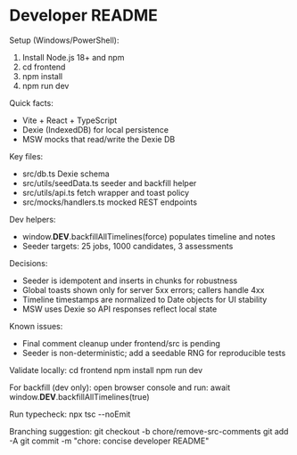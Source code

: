 # Developer README

Setup (Windows/PowerShell):
1. Install Node.js 18+ and npm
2. cd frontend
3. npm install
4. npm run dev

Quick facts:
- Vite + React + TypeScript
- Dexie (IndexedDB) for local persistence
- MSW mocks that read/write the Dexie DB

Key files:
- src/db.ts Dexie schema
- src/utils/seedData.ts seeder and backfill helper
- src/utils/api.ts fetch wrapper and toast policy
- src/mocks/handlers.ts mocked REST endpoints

Dev helpers:
- window.__DEV__.backfillAllTimelines(force) populates timeline and notes
- Seeder targets: 25 jobs, 1000 candidates, 3 assessments

Decisions:
- Seeder is idempotent and inserts in chunks for robustness
- Global toasts shown only for server 5xx errors; callers handle 4xx
- Timeline timestamps are normalized to Date objects for UI stability
- MSW uses Dexie so API responses reflect local state

Known issues:
- Final comment cleanup under frontend/src is pending
- Seeder is non-deterministic; add a seedable RNG for reproducible tests

Validate locally:
cd frontend
npm install
npm run dev

For backfill (dev only): open browser console and run:
await window.__DEV__.backfillAllTimelines(true)

Run typecheck:
npx tsc --noEmit

Branching suggestion:
git checkout -b chore/remove-src-comments
git add -A
git commit -m "chore: concise developer README"
